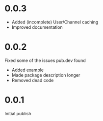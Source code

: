 # 0.0.3
- Added (incomplete) User/Channel caching
- Improved documentation

# 0.0.2
Fixed some of the issues pub.dev found
- Added example
- Made package description longer
- Removed dead code

# 0.0.1
Initial publish